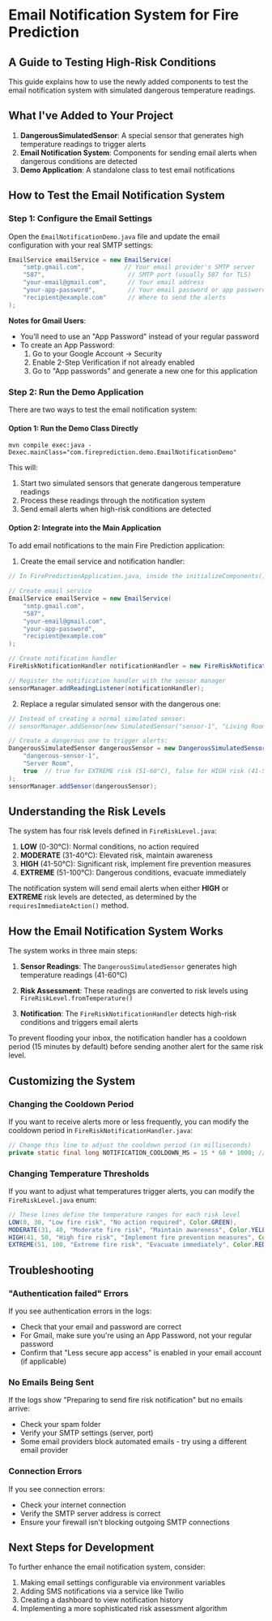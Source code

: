# Email Notification System for Fire Prediction
## A Guide to Testing High-Risk Conditions

This guide explains how to use the newly added components to test the email notification system with simulated dangerous temperature readings.

## What I've Added to Your Project

1. **DangerousSimulatedSensor**: A special sensor that generates high temperature readings to trigger alerts
2. **Email Notification System**: Components for sending email alerts when dangerous conditions are detected
3. **Demo Application**: A standalone class to test email notifications

## How to Test the Email Notification System

### Step 1: Configure the Email Settings

Open the `EmailNotificationDemo.java` file and update the email configuration with your real SMTP settings:

```java
EmailService emailService = new EmailService(
    "smtp.gmail.com",           // Your email provider's SMTP server
    "587",                       // SMTP port (usually 587 for TLS)
    "your-email@gmail.com",      // Your email address
    "your-app-password",         // Your email password or app password
    "recipient@example.com"      // Where to send the alerts
);
```

**Notes for Gmail Users**:
- You'll need to use an "App Password" instead of your regular password
- To create an App Password:
  1. Go to your Google Account → Security
  2. Enable 2-Step Verification if not already enabled
  3. Go to "App passwords" and generate a new one for this application

### Step 2: Run the Demo Application

There are two ways to test the email notification system:

#### Option 1: Run the Demo Class Directly

```
mvn compile exec:java -Dexec.mainClass="com.fireprediction.demo.EmailNotificationDemo"
```

This will:
1. Start two simulated sensors that generate dangerous temperature readings
2. Process these readings through the notification system
3. Send email alerts when high-risk conditions are detected

#### Option 2: Integrate into the Main Application

To add email notifications to the main Fire Prediction application:

1. Create the email service and notification handler:

```java
// In FirePredictionApplication.java, inside the initializeComponents() method:

// Create email service
EmailService emailService = new EmailService(
    "smtp.gmail.com", 
    "587", 
    "your-email@gmail.com",
    "your-app-password", 
    "recipient@example.com"
);

// Create notification handler
FireRiskNotificationHandler notificationHandler = new FireRiskNotificationHandler(emailService);

// Register the notification handler with the sensor manager
sensorManager.addReadingListener(notificationHandler);
```

2. Replace a regular simulated sensor with the dangerous one:

```java
// Instead of creating a normal simulated sensor:
// sensorManager.addSensor(new SimulatedSensor("sensor-1", "Living Room"));

// Create a dangerous one to trigger alerts:
DangerousSimulatedSensor dangerousSensor = new DangerousSimulatedSensor(
    "dangerous-sensor-1",
    "Server Room",
    true  // true for EXTREME risk (51-60°C), false for HIGH risk (41-50°C)
);
sensorManager.addSensor(dangerousSensor);
```

## Understanding the Risk Levels

The system has four risk levels defined in `FireRiskLevel.java`:

1. **LOW** (0-30°C): Normal conditions, no action required
2. **MODERATE** (31-40°C): Elevated risk, maintain awareness
3. **HIGH** (41-50°C): Significant risk, implement fire prevention measures
4. **EXTREME** (51-100°C): Dangerous conditions, evacuate immediately

The notification system will send email alerts when either **HIGH** or **EXTREME** risk levels are detected, as determined by the `requiresImmediateAction()` method.

## How the Email Notification System Works

The system works in three main steps:

1. **Sensor Readings**: The `DangerousSimulatedSensor` generates high temperature readings (41-60°C)

2. **Risk Assessment**: These readings are converted to risk levels using `FireRiskLevel.fromTemperature()`

3. **Notification**: The `FireRiskNotificationHandler` detects high-risk conditions and triggers email alerts

To prevent flooding your inbox, the notification handler has a cooldown period (15 minutes by default) before sending another alert for the same risk level.

## Customizing the System

### Changing the Cooldown Period

If you want to receive alerts more or less frequently, you can modify the cooldown period in `FireRiskNotificationHandler.java`:

```java
// Change this line to adjust the cooldown period (in milliseconds)
private static final long NOTIFICATION_COOLDOWN_MS = 15 * 60 * 1000; // 15 minutes
```

### Changing Temperature Thresholds

If you want to adjust what temperatures trigger alerts, you can modify the `FireRiskLevel.java` enum:

```java
// These lines define the temperature ranges for each risk level
LOW(0, 30, "Low fire risk", "No action required", Color.GREEN),
MODERATE(31, 40, "Moderate fire risk", "Maintain awareness", Color.YELLOW),
HIGH(41, 50, "High fire risk", "Implement fire prevention measures", Color.ORANGE),
EXTREME(51, 100, "Extreme fire risk", "Evacuate immediately", Color.RED);
```

## Troubleshooting

### "Authentication failed" Errors

If you see authentication errors in the logs:
- Check that your email and password are correct
- For Gmail, make sure you're using an App Password, not your regular password
- Confirm that "Less secure app access" is enabled in your email account (if applicable)

### No Emails Being Sent

If the logs show "Preparing to send fire risk notification" but no emails arrive:
- Check your spam folder
- Verify your SMTP settings (server, port)
- Some email providers block automated emails - try using a different email provider

### Connection Errors

If you see connection errors:
- Check your internet connection
- Verify the SMTP server address is correct
- Ensure your firewall isn't blocking outgoing SMTP connections

## Next Steps for Development

To further enhance the email notification system, consider:

1. Making email settings configurable via environment variables
2. Adding SMS notifications via a service like Twilio
3. Creating a dashboard to view notification history
4. Implementing a more sophisticated risk assessment algorithm

